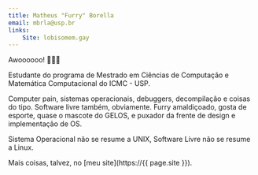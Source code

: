 ```yaml
---
title: Matheus "Furry" Borella
email: mbrla@usp.br
links:
    Site: lobisomem.gay
---
```


Awoooooo! 🐺🏳️‍🌈

Estudante do programa de Mestrado em Ciências de Computação e Matemática
Computacional do ICMC - USP.

Computer pain, sistemas operacionais, debuggers, decompilação e coisas do tipo.
Software livre também, obviamente. Furry amaldiçoado, gosta de esporte, quase o
mascote do GELOS, e puxador da frente de design e implementação de OS.

Sistema Operacional não se resume a UNIX, Software Livre não se resume a Linux.

Mais coisas, talvez, no [meu site](https://{{ page.site }}).
